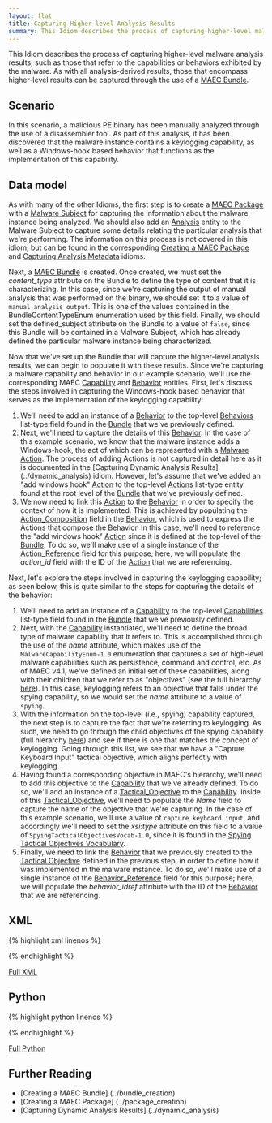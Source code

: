 ```yaml
---
layout: flat
title: Capturing Higher-level Analysis Results
summary: This Idiom describes the process of capturing higher-level malware analysis results, such as those that refer to the capabilities or behaviors exhibited by the malware.
---
```


This Idiom describes the process of capturing higher-level malware analysis results, such as those that refer to the capabilities or behaviors exhibited by the malware. As with all analysis-derived results, those that encompass higher-level results can be captured through the use of a [MAEC Bundle](/data-model/{{site.current_version}}/maecBundle/BundleType). 

## Scenario

In this scenario, a malicious PE binary has been manually analyzed through the use of a disassembler tool. As part of this analysis, it has been discovered that the malware instance contains a keylogging capability, as well as a Windows-hook based behavior that functions as the implementation of this capability.

## Data model
As with many of the other Idioms, the first step is to create a [MAEC Package](/data-model/{{site.current_version}}/maecPackage/PackageType) with a [Malware Subject](/data-model/{{site.current_version}}/maecPackage/MalwareSubjectType) for capturing the information about the malware instance being analyzed. We should also add an [Analysis](/data-model/{{site.current_version}}/maecPackage/AnalysisType) entity to the Malware Subject to capture some details relating the particular analysis that we're performing. The information on this process is not covered in this idiom, but can be found in the corresponding [Creating a MAEC Package](../package_creation) and [Capturing Analysis Metadata](../analysis_metadata) idioms.

Next, a [MAEC Bundle](/data-model/{{site.current_version}}/maecBundle/BundleType) is created. Once created, we must set the *content_type* attribute on the Bundle to define the type of content that it is characterizing.  In this case, since we're capturing the output of manual analysis that was performed on the binary, we should set it to a value of `manual analysis output`. This is one of the values contained in the BundleContentTypeEnum enumeration used by this field. Finally, we should set the defined_subject attribute on the Bundle to a value of `false`, since this Bundle will be contained in a Malware Subject, which has already defined the particular malware instance being characterized.

Now that we've set up the Bundle that will capture the higher-level analysis results, we can begin to populate it with these results. Since we're capturing a malware capability and behavior in our example scenario, we'll use the corresponding MAEC [Capability](/data-model/{{site.current_version}}/maecBundle/CapabilityType) and [Behavior](/data-model/{{site.current_version}}/maecBundle/BehaviorType) entities. First, let's discuss the steps involved in capturing the Windows-hook based behavior that serves as the implementation of the keylogging capability:

1. We'll need to add an instance of a [Behavior](/data-model/{{site.current_version}}/maecBundle/BehaviorType) to the top-level [Behaviors](/data-model/{{site.current_version}}/maecBundle/BehaviorListType) list-type field found in the [Bundle](/data-model/{{site.current_version}}/maecBundle/BundleType) that we've previously defined.
2. Next, we'll need to capture the details of this [Behavior](/data-model/{{site.current_version}}/maecBundle/BehaviorType). In the case of this example scenario, we know that the malware instance adds a Windows-hook, the act of which can be represented with a [Malware Action](/data-model/{{site.current_version}}/maecBundle/MalwareActionType). The process of adding Actions is not captured in detail here as it is documented in the [Capturing Dynamic Analysis Results] (../dynamic_analysis) idiom. However, let's assume that we've added an "add windows hook" [Action](/data-model/{{site.current_version}}/maecBundle/MalwareActionType) to the top-level [Actions](/data-model/{{site.current_version}}/maecBundle/ActionListType) list-type entity found at the root level of the [Bundle](/data-model/{{site.current_version}}/maecBundle/BundleType) that we've previously defined. 
3. We now need to link this [Action](/data-model/{{site.current_version}}/maecBundle/MalwareActionType) to the [Behavior](/data-model/{{site.current_version}}/maecBundle/BehaviorType) in order to specify the context of how it is implemented. This is achieved by populating the [Action_Composition](/data-model/{{site.current_version}}/maecBundle/BehavioralActionsType) field in the [Behavior](/data-model/{{site.current_version}}/maecBundle/BehaviorType), which is used to express the [Actions](/data-model/{{site.current_version}}/maecBundle/MalwareActionType) that compose the [Behavior](/data-model/{{site.current_version}}/maecBundle/BehaviorType). In this case, we'll need to reference the "add windows hook" [Action](/data-model/{{site.current_version}}/maecBundle/MalwareActionType) since it is defined at the top-level of the [Bundle](/data-model/{{site.current_version}}/maecBundle/BundleType). To do so, we'll make use of a single instance of the  [Action_Reference](/data-model/{{site.current_version}}/maecBundle/BehavioralActionReferenceType) field for this purpose; here, we will populate the *action_id* field with the ID of the [Action](/data-model/{{site.current_version}}/maecBundle/MalwareActionType) that we are referencing.

Next, let's explore the steps involved in capturing the keylogging capability; as seen below, this is quite similar to the steps for capturing the details of the behavior:
1. We'll need to add an instance of a [Capability](/data-model/{{site.current_version}}/maecBundle/CapabilityType) to the top-level [Capabilities](/data-model/{{site.current_version}}/maecBundle/CapabilityListType) list-type field found in the [Bundle](/data-model/{{site.current_version}}/maecBundle/BundleType) that we've previously defined. 
2. Next, with the [Capability](/data-model/{{site.current_version}}/maecBundle/CapabilityType) instantiated, we'll need to define the broad type of malware capability that it refers to. This is accomplished through the use of the *name* attribute, which makes use of the `MalwareCapabilityEnum-1.0` enumeration that captures a set of high-level malware capabilities such as persistence, command and control, etc. As of MAEC v4.1, we've defined an initial set of these capabilities, along with their children that we refer to as "objectives" (see the full hierarchy [here](https://github.com/MAECProject/schemas/wiki/Malware-Capabilities)). In this case, keylogging refers to an objective that falls under the spying capability, so we would set the *name* attribute to a value of `spying`.
3. With the information on the top-level (i.e., spying) capability captured, the next step is to capture the fact that we're referring to keylogging. As such, we need to go through the child objectives of the spying capability (full hierarchy [here](https://github.com/MAECProject/schemas/wiki/Malware-Capabilities)) and see if there is one that matches the concept of keylogging. Going through this list, we see that we have a "Capture Keyboard Input" tactical objective, which aligns perfectly with keylogging.  
4. Having found a corresponding objective in MAEC's hierarchy, we'll need to add this objective to the [Capability](/data-model/{{site.current_version}}/maecBundle/CapabilityType) that we've already defined. To do so, we'll add an instance of a [Tactical_Objective](/data-model/{{site.current_version}}/maecBundle/CapabilityObjectiveType) to the [Capability](/data-model/{{site.current_version}}/maecBundle/CapabilityType). Inside of this [Tactical_Objective](/data-model/{{site.current_version}}/maecBundle/CapabilityObjectiveType), we'll need to populate the *Name* field to capture the name of the objective that we're capturing. In the case of this example scenario, we'll use a value of `capture keyboard input`, and accordingly we'll need to set the *xsi:type* attribute on this field to a value of `SpyingTacticalObjectivesVocab-1.0`, since it is found in the [Spying Tactical Objectives Vocabulary](/data-model/{{site.current_version}}/maecVocabs/SpyingTacticalObjectivesVocab-1.0/).
5. Finally, we need to link the [Behavior](/data-model/{{site.current_version}}/maecBundle/BehaviorType) that we previously created to the  [Tactical Objective](/data-model/{{site.current_version}}/maecBundle/CapabilityObjectiveType) defined in the previous step, in order to define how it was implemented in the malware instance. To do so, we'll make use of a single instance of the  [Behavior_Reference](/data-model/{{site.current_version}}/maecBundle/BehaviorReferenceType) field for this purpose; here, we will populate the *behavior_idref* attribute with the ID of the [Behavior](/data-model/{{site.current_version}}/maecBundle/BehaviorType) that we are referencing.


## XML

{% highlight xml linenos %}

{% endhighlight %}

[Full XML](maec_higher_level_analysis.xml)
## Python

{% highlight python linenos %}

{% endhighlight %}

[Full Python](maec_higher_level_analysis.py)

## Further Reading
* [Creating a MAEC Bundle] (../bundle_creation)
* [Creating a MAEC Package] (../package_creation)
* [Capturing Dynamic Analysis Results] (../dynamic_analysis)